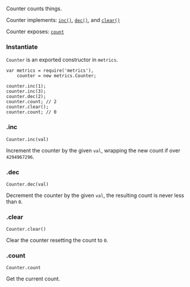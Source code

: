 Counter counts things.

Counter implements: [`inc()`](#Counter.inc), [`dec()`](#Counter.dec), and [`clear()`](#Counter.clear)

Counter exposes: [`count`](#Counter.count)

### Instantiate
`Counter` is an exported constructor in `metrics`.

```
var metrics = require('metrics'),
    counter = new metrics.Counter;

counter.inc(1);
counter.inc(3);
counter.dec(2);
counter.count; // 2
counter.clear();
counter.count; // 0
```

### .inc
`Counter.inc(val)`

Increment the counter by the given `val`, wrapping the new count if over `4294967296`.

### .dec
`Counter.dec(val)`

Decrement the counter by the given `val`, the resulting count is never less than `0`.

### .clear
`Counter.clear()`

Clear the counter resetting the count to `0`.

### .count
`Counter.count`

Get the current count.
